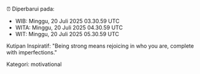 ⏰ Diperbarui pada:
- WIB: Minggu, 20 Juli 2025 03.30.59 UTC
- WITA: Minggu, 20 Juli 2025 04.30.59 UTC
- WIT: Minggu, 20 Juli 2025 05.30.59 UTC

Kutipan Inspiratif:
"Being strong means rejoicing in who you are, complete with imperfections."


Kategori: motivational

